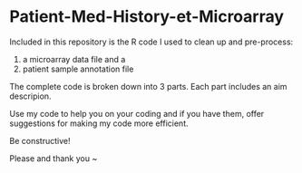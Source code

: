 # Patient-Med-History-et-Microarray
Included in this repository is the R code I used to clean up and pre-process:
1. a microarray data file and a 
2. patient sample annotation file

The complete code is broken down into 3 parts.
Each part includes an aim descripion.

Use my code to help you on your coding and if you have them, offer suggestions for making my code more efficient.

Be constructive! 

Please and thank you ~
